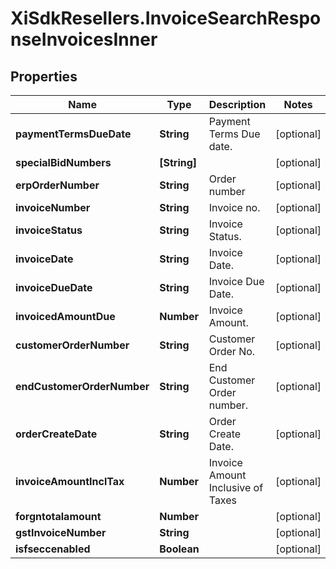 # XiSdkResellers.InvoiceSearchResponseInvoicesInner

## Properties

Name | Type | Description | Notes
------------ | ------------- | ------------- | -------------
**paymentTermsDueDate** | **String** | Payment Terms Due date. | [optional] 
**specialBidNumbers** | **[String]** |  | [optional] 
**erpOrderNumber** | **String** | Order number | [optional] 
**invoiceNumber** | **String** | Invoice no. | [optional] 
**invoiceStatus** | **String** | Invoice Status. | [optional] 
**invoiceDate** | **String** | Invoice Date. | [optional] 
**invoiceDueDate** | **String** | Invoice Due Date. | [optional] 
**invoicedAmountDue** | **Number** | Invoice Amount. | [optional] 
**customerOrderNumber** | **String** | Customer Order No. | [optional] 
**endCustomerOrderNumber** | **String** | End Customer Order number. | [optional] 
**orderCreateDate** | **String** | Order Create Date. | [optional] 
**invoiceAmountInclTax** | **Number** | Invoice Amount Inclusive of Taxes | [optional] 
**forgntotalamount** | **Number** |  | [optional] 
**gstInvoiceNumber** | **String** |  | [optional] 
**isfseccenabled** | **Boolean** |  | [optional] 


